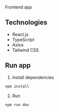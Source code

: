 Frontend app

## Technologies

- React.js
- TypeScript
- Axios
- Tailwind CSS

## Run app

1. Install dependencies
``` bash
npm install
```

2. Run
``` bash
npm run dev
```